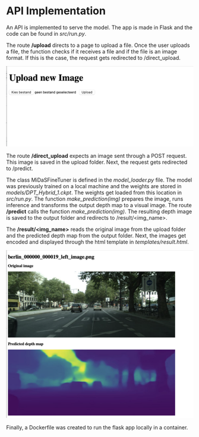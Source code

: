 # API Implementation

An API is implemented to serve the model. The app is made in Flask and the code can be found in *src/run.py*.

The route **/upload** directs to a page to upload a file. Once the user uploads a file, the function checks if it receives a file and if the file is an image format. If this is the case, the request gets redirected to /direct_upload.

![Upload Image](sample_images/ms1_upload_image.png)

The route **/direct_upload** expects an image sent through a POST request. This image is saved in the upload folder. Next, the request gets redirected to /predict.

The class MiDaSFineTuner is defined in the *model_loader.py* file. The model was previously trained on a local machine and the weights are stored in *models/DPT_Hybrid_1.ckpt*. The weights get loaded from this location in *src/run.py*.
The function *make_prediction(img)* prepares the image, runs inference and transforms the output depth map to a visual image.
The route **/predict** calls the function *make_prediction(img)*. The resulting depth image is saved to the output folder and redirects to /result/<img_name>.

The **/result/<img_name>** reads the original image from the upload folder and the predicted depth map from the output folder. Next, the images get encoded and displayed through the html template in *templates/result.html*.

![Show result](sample_images/ms1_show_result.png)

Finally, a Dockerfile was created to run the flask app locally in a container.
